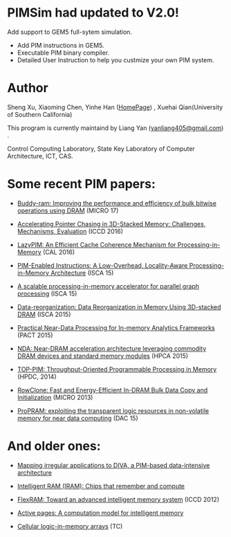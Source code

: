 # PIMSim had updated to V2.0!

Add support to GEM5 full-sytem simulation.

+ Add PIM instructions in GEM5.
+ Executable PIM binary compiler.
+ Detailed User Instruction to help you custmize your own PIM system.
      
# Author

Sheng Xu, Xiaoming Chen, Yinhe Han ([HomePage](http://www.carch.ac.cn/~yinhes/)) , Xuehai Qian(University of Southern California)
      
This program is currently maintaind by Liang Yan (<yanliang405@gmail.com>) .
      
Control Computing Laboratory, State Key Laboratory of Computer Architecture, ICT, CAS.
      
      
# Some recent PIM papers:

- [Buddy-ram: Improving the performance and efficiency of bulk bitwise operations using DRAM](https://arxiv.org/abs/1611.09988) (MICRO 17)

- [Accelerating Pointer Chasing in 3D-Stacked Memory: Challenges, Mechanisms, Evaluation](http://ieeexplore.ieee.org/abstract/document/7753257/) (ICCD 2016)

- [LazyPIM: An Efficient Cache Coherence Mechanism for Processing-in-Memory](http://ieeexplore.ieee.org/abstract/document/7485993/) (CAL 2016)

- [PIM-Enabled Instructions: A Low-Overhead, Locality-Aware Processing-in-Memory Architecture](http://ieeexplore.ieee.org/abstract/document/7284077/) (ISCA 15)

- [A scalable processing-in-memory accelerator for parallel graph processing](http://ieeexplore.ieee.org/abstract/document/7284059/) (ISCA 15)

- [Data-reorganization: Data Reorganization in Memory Using 3D-stacked DRAM](http://dl.acm.org/citation.cfm?id=2750397) (ISCA 2015)

- [Practical Near-Data Processing for In-memory Analytics Frameworks](http://ieeexplore.ieee.org/abstract/document/7429299/) (PACT 2015)

- [NDA: Near-DRAM acceleration architecture leveraging commodity DRAM devices and standard memory modules](http://ieeexplore.ieee.org/abstract/document/7056040/) (HPCA 2015)

- [TOP-PIM: Throughput-Oriented Programmable Processing in Memory](http://dl.acm.org/citation.cfm?id=2600213) (HPDC, 2014)

- [RowClone: Fast and Energy-Efficient In-DRAM Bulk Data Copy and Initialization](http://ieeexplore.ieee.org/abstract/document/7847625/) (MICRO 2013)

- [ProPRAM: exploiting the transparent logic resources in non-volatile memory for near data computing](http://dl.acm.org/citation.cfm?id=2744896) (DAC 15)



# And older ones:

- [Mapping irregular applications to DIVA, a PIM-based data-intensive architecture](http://dl.acm.org/citation.cfm?id=331589)

- [Intelligent RAM (IRAM): Chips that remember and compute](http://ieeexplore.ieee.org/abstract/document/585348/)

- [FlexRAM: Toward an advanced intelligent memory system](http://ieeexplore.ieee.org/abstract/document/6378608/) (ICCD 2012)

- [Active pages: A computation model for intelligent memory](http://dl.acm.org/citation.cfm?id=279387)

- [Cellular logic-in-memory arrays](http://ieeexplore.ieee.org/abstract/document/1671347/) (TC)

